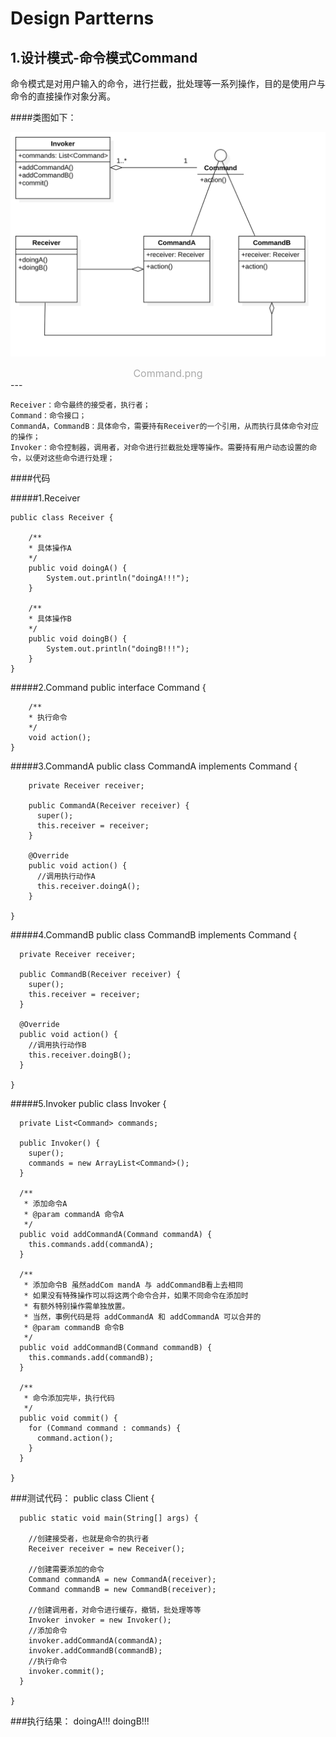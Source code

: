 # Design Partterns

## 1.设计模式-命令模式Command
命令模式是对用户输入的命令，进行拦截，批处理等一系列操作，目的是使用户与命令的直接操作对象分离。

####类图如下：

![command.png](./img/CommandClass.png)
<center><font color=#aaaaaa size=3>Command.png</font></center>
---

	Receiver：命令最终的接受者，执行者；
	Command：命令接口；
	CommandA，CommandB：具体命令，需要持有Receiver的一个引用，从而执行具体命令对应的操作；
	Invoker：命令控制器，调用者，对命令进行拦截批处理等操作。需要持有用户动态设置的命令，以便对这些命令进行处理；

####代码

#####1.Receiver

	public class Receiver {
  
  		/**
   		* 具体操作A
   		*/
  		public void doingA() {
    		System.out.println("doingA!!!");
  		}

  		/**
   		* 具体操作B
   		*/
  		public void doingB() {
    		System.out.println("doingB!!!");
  		}
	}
#####2.Command
	public interface Command {

		/**
		* 执行命令
		*/
		void action();
	}
#####3.CommandA
	public class CommandA implements Command {
		  
		private Receiver receiver;
		
		public CommandA(Receiver receiver) {
		  super();
		  this.receiver = receiver;
		}
		
		@Override
		public void action() {
		  //调用执行动作A
		  this.receiver.doingA();
		}
		
	}

#####4.CommandB
	public class CommandB implements Command {
	  
	  private Receiver receiver;
	
	  public CommandB(Receiver receiver) {
	    super();
	    this.receiver = receiver;
	  }
	
	  @Override
	  public void action() {
	    //调用执行动作B
	    this.receiver.doingB();
	  }
	
	}
#####5.Invoker
	public class Invoker {
	  
	  private List<Command> commands;
	  
	  public Invoker() {
	    super();
	    commands = new ArrayList<Command>();
	  }
	
	  /**
	   * 添加命令A
	   * @param commandA 命令A
	   */
	  public void addCommandA(Command commandA) {
	    this.commands.add(commandA);
	  }
	
	  /**
	   * 添加命令B 虽然addCom mandA 与 addCommandB看上去相同
	   * 如果没有特殊操作可以将这两个命令合并，如果不同命令在添加时
	   * 有额外特别操作需单独放置。
	   * 当然，事例代码是将 addCommandA 和 addCommandA 可以合并的
	   * @param commandB 命令B
	   */
	  public void addCommandB(Command commandB) {
	    this.commands.add(commandB);
	  }
	
	  /**
	   * 命令添加完毕，执行代码
	   */
	  public void commit() {
	    for (Command command : commands) {
	      command.action();
	    }
	  }
	
	}

###测试代码：
	public class Client {
	
	  public static void main(String[] args) {
	    
	    //创建接受者，也就是命令的执行者
	    Receiver receiver = new Receiver();
	    
	    //创建需要添加的命令
	    Command commandA = new CommandA(receiver);
	    Command commandB = new CommandB(receiver);
	    
	    //创建调用者，对命令进行缓存，撤销，批处理等等
	    Invoker invoker = new Invoker();
	    //添加命令
	    invoker.addCommandA(commandA);
	    invoker.addCommandB(commandB);
	    //执行命令
	    invoker.commit();
	  }
	
	}
###执行结果：
	doingA!!!
	doingB!!!
